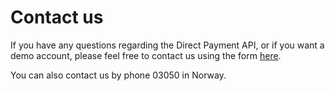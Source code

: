 # Contact us

If you have any questions regarding the Direct Payment API, or if you want a demo account, please feel free to contact us using the form [here](https://www.intelecom.no/vare-losninger/mobile-tjenester/sms/sms-api/kontakt/). 

You can also contact us by phone 03050 in Norway.